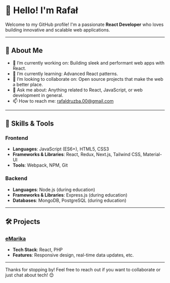# 👋 Hello! I'm Rafał

Welcome to my GitHub profile! I'm a passionate **React Developer** who loves building innovative and scalable web applications. 

---

## 🌟 About Me

- 🔭 I’m currently working on: Building sleek and performant web apps with React.
- 🌱 I’m currently learning: Advanced React patterns.
- 👯 I’m looking to collaborate on: Open source projects that make the web a better place.
- 💬 Ask me about: Anything related to React, JavaScript, or web development in general.
- 📫 How to reach me: [rafaldruzba.00@gmail.com](mailto:rafaldruzba.00@gmail.com)

---

## 🚀 Skills & Tools

### Frontend

- **Languages**: JavaScript (ES6+), HTML5, CSS3
- **Frameworks & Libraries**: React, Redux, Next.js, Tailwind CSS, Material-UI
- **Tools**: Webpack, NPM, Git

### Backend

- **Languages**: Node.js (during education)
- **Frameworks & Libraries**: Express.js (during education)
- **Databases**: MongoDB, PostgreSQL (during education)

---

## 🛠️ Projects

### [eMarika](https://emarika.pl)

- **Tech Stack**: React, PHP
- **Features**: Responsive design, real-time data updates, etc.

---

Thanks for stopping by! Feel free to reach out if you want to collaborate or just chat about tech! 😊

